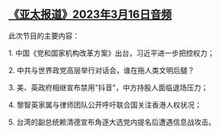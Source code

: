 <!--1678999860000-->
[《亚太报道》2023年3月16日音频](https://www.rfa.org/mandarin/yataibaodao/apr-audio/yp-03162023093648.html)
------

<p>此次节目的主要内容：</p><p>1. 中国《党和国家机构改革方案》出台，习近平进一步把控权力；</p><p>2. 中共与世界政党高层举行对话会，谁在拖人类文明后腿？</p><p>3. 美、英政府相继宣布禁用"抖音"，中方持股人面临退场压力；</p><p>4. 黎智英家属与律师团队公开呼吁联合国关注香港人权状况；</p><p>5. 台湾的副总统赖清德宣布角逐大选党内提名后遭遇信息战攻击。</p>
